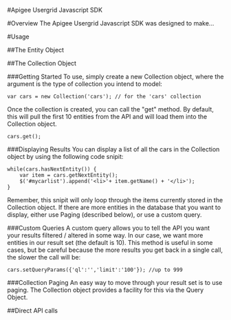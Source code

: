 #Apigee Usergrid Javascript SDK

#Overview
The Apigee Usergrid Javascript SDK was designed to make…

#Usage

##The Entity Object


##The Collection Object

###Getting Started
To use, simply create a new Collection object, where the argument is the type of collection you intend to model:

	var cars = new Collection('cars'); // for the 'cars' collection

Once the collection is created, you can call the "get" method. By default, this will pull the first 10 entities from the API and will load them into the Collection object.

	cars.get();

###Displaying Results
You can display a list of all the cars in the Collection object by using the following code snipit:
 
	while(cars.hasNextEntity()) {
		var item = cars.getNextEntity();
		$('#mycarlist').append('<li>'+ item.getName() + '</li>');
	}

Remember, this snipit will only loop through the items currently stored in the Collection object.  If there are more entities in the database that you want to display, either use Paging (described below), or use a custom query. 

###Custom Queries
A custom query allows you to tell the API you want your results filtered / altered in some way.  In our case, we want more entities in our result set (the default is 10).  This method is useful in some cases, but be careful because the more results you get back in a single call, the slower the call will be:

	cars.setQueryParams({'ql':'','limit':'100'}); //up to 999

###Collection Paging
An easy way to move through your result set is to use paging.  The Collection object provides a facility for this via the Query Object.



##Direct API calls






